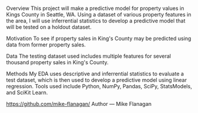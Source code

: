 # 
Overview
This project will make a predictive model for property values in Kings County in Seattle, WA. Using a dataset of various property features in the area, I will use inferrential statistics to develop a predictive model that will be tested on a holdout dataset.

Motivation
To see if property sales in King's County may be predicted using data from former property sales.

Data
The testing dataset used includes multiple features for several thousand property sales in King's County.

Methods
My EDA uses descriptive and inferrential statistics to evaluate a test dataset, which is then used to develop a predictive model using linear regression.
Tools used include Python, NumPy, Pandas, SciPy, StatsModels, and SciKit Learn.

https://github.com/mike-flanagan/
Author — Mike Flanagan
